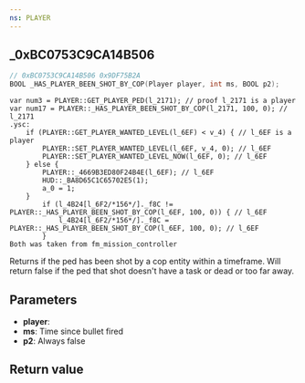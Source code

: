 ```yaml
---
ns: PLAYER
---
```

## _0xBC0753C9CA14B506

```c
// 0xBC0753C9CA14B506 0x9DF75B2A
BOOL _HAS_PLAYER_BEEN_SHOT_BY_COP(Player player, int ms, BOOL p2);
```

```
var num3 = PLAYER::GET_PLAYER_PED(l_2171); // proof l_2171 is a player
var num17 = PLAYER::_HAS_PLAYER_BEEN_SHOT_BY_COP(l_2171, 100, 0); // l_2171
.ysc:
    if (PLAYER::GET_PLAYER_WANTED_LEVEL(l_6EF) < v_4) { // l_6EF is a player
        PLAYER::SET_PLAYER_WANTED_LEVEL(l_6EF, v_4, 0); // l_6EF
        PLAYER::SET_PLAYER_WANTED_LEVEL_NOW(l_6EF, 0); // l_6EF
    } else {
        PLAYER::_4669B3ED80F24B4E(l_6EF); // l_6EF
        HUD::_BA8D65C1C65702E5(1);
        a_0 = 1;
    }
        if (l_4B24[l_6F2/*156*/]._f8C != PLAYER::_HAS_PLAYER_BEEN_SHOT_BY_COP(l_6EF, 100, 0)) { // l_6EF
            l_4B24[l_6F2/*156*/]._f8C = PLAYER::_HAS_PLAYER_BEEN_SHOT_BY_COP(l_6EF, 100, 0); // l_6EF
        }
Both was taken from fm_mission_controller
```

Returns if the ped has been shot by a cop entity within a timeframe.
Will return false if the ped that shot doesn't have a task or dead or too far away.

## Parameters
* **player**: 
* **ms**: Time since bullet fired
* **p2**: Always false

## Return value
